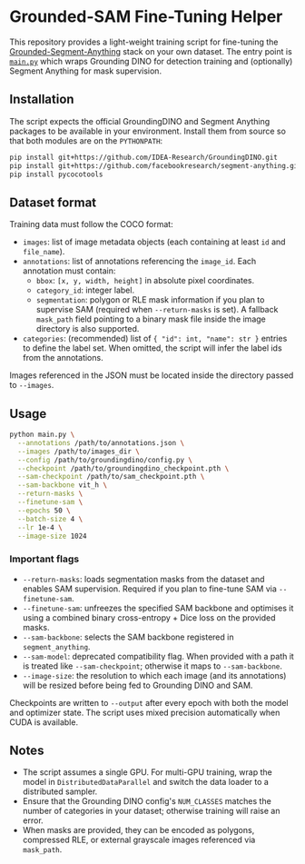 # Grounded-SAM Fine-Tuning Helper

This repository provides a light-weight training script for fine-tuning the
[Grounded-Segment-Anything](https://github.com/IDEA-Research/Grounded-Segment-Anything)
stack on your own dataset. The entry point is [`main.py`](main.py) which wraps
Grounding DINO for detection training and (optionally) Segment Anything for
mask supervision.

## Installation

The script expects the official GroundingDINO and Segment Anything packages to
be available in your environment. Install them from source so that both modules
are on the `PYTHONPATH`:

```bash
pip install git+https://github.com/IDEA-Research/GroundingDINO.git
pip install git+https://github.com/facebookresearch/segment-anything.git
pip install pycocotools
```

## Dataset format

Training data must follow the COCO format:

* `images`: list of image metadata objects (each containing at least `id` and
  `file_name`).
* `annotations`: list of annotations referencing the `image_id`. Each
  annotation must contain:
  * `bbox`: `[x, y, width, height]` in absolute pixel coordinates.
  * `category_id`: integer label.
  * `segmentation`: polygon or RLE mask information if you plan to supervise
    SAM (required when `--return-masks` is set). A fallback `mask_path` field
    pointing to a binary mask file inside the image directory is also supported.
* `categories`: (recommended) list of `{ "id": int, "name": str }` entries to
  define the label set. When omitted, the script will infer the label ids from
  the annotations.

Images referenced in the JSON must be located inside the directory passed to
`--images`.

## Usage

```bash
python main.py \
  --annotations /path/to/annotations.json \
  --images /path/to/images_dir \
  --config /path/to/groundingdino/config.py \
  --checkpoint /path/to/groundingdino_checkpoint.pth \
  --sam-checkpoint /path/to/sam_checkpoint.pth \
  --sam-backbone vit_h \
  --return-masks \
  --finetune-sam \
  --epochs 50 \
  --batch-size 4 \
  --lr 1e-4 \
  --image-size 1024
```

### Important flags

* `--return-masks`: loads segmentation masks from the dataset and enables SAM
  supervision. Required if you plan to fine-tune SAM via `--finetune-sam`.
* `--finetune-sam`: unfreezes the specified SAM backbone and optimises it using
  a combined binary cross-entropy + Dice loss on the provided masks.
* `--sam-backbone`: selects the SAM backbone registered in `segment_anything`.
* `--sam-model`: deprecated compatibility flag. When provided with a path it is
  treated like `--sam-checkpoint`; otherwise it maps to `--sam-backbone`.
* `--image-size`: the resolution to which each image (and its annotations) will
  be resized before being fed to Grounding DINO and SAM.

Checkpoints are written to `--output` after every epoch with both the model and
optimizer state. The script uses mixed precision automatically when CUDA is
available.

## Notes

* The script assumes a single GPU. For multi-GPU training, wrap the model in
  `DistributedDataParallel` and switch the data loader to a distributed sampler.
* Ensure that the Grounding DINO config's `NUM_CLASSES` matches the number of
  categories in your dataset; otherwise training will raise an error.
* When masks are provided, they can be encoded as polygons, compressed RLE, or
  external grayscale images referenced via `mask_path`.
